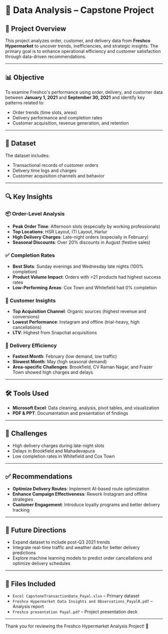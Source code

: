 # 🛒 Data Analysis – Capstone Project


## 📌 Project Overview

This project analyzes order, customer, and delivery data from **Freshco Hypermarket** to uncover trends, inefficiencies, and strategic insights. The primary goal is to enhance operational efficiency and customer satisfaction through data-driven recommendations.

---

## 📊 Objective

To examine Freshco's performance using order, delivery, and customer data between **January 1, 2021** and **September 30, 2021** and identify key patterns related to:

- Order trends (time slots, areas)
- Delivery performance and completion rates
- Customer acquisition, revenue generation, and retention

---

## 📂 Dataset

The dataset includes:
- Transactional records of customer orders
- Delivery time logs and charges
- Customer acquisition channels and behavior

---

## 🔍 Key Insights

### 📦 Order-Level Analysis
- **Peak Order Time**: Afternoon slots (especially by working professionals)
- **Top Locations**: HSR Layout, ITI Layout, Harlur
- **High Delivery Charges**: Late-night orders (especially in February)
- **Seasonal Discounts**: Over 20% discounts in August (festive sales)

### ✅ Completion Rates
- **Best Slots**: Sunday evenings and Wednesday late nights (100% completion)
- **Product Volume Impact**: Orders with >21 products had highest success rates
- **Low-Performing Areas**: Cox Town and Whitefield had 0% completion

### 👥 Customer Insights
- **Top Acquisition Channel**: Organic sources (highest revenue and conversions)
- **Lowest Performance**: Instagram and offline (trial-heavy, high cancellations)
- **LTV**: Highest from Snapchat acquisitions

### 🚚 Delivery Efficiency
- **Fastest Month**: February (low demand, low traffic)
- **Slowest Month**: May (high seasonal demand)
- **Area-specific Challenges**: Brookfield, CV Raman Nagar, and Frazer Town showed high charges and delays

---

## 🛠 Tools Used

- **Microsoft Excel**: Data cleaning, analysis, pivot tables, and visualization
- **PDF & PPT**: Documentation and presentation of findings

---

## 🚧 Challenges

- High delivery charges during late-night slots
- Delays in Brookfield and Mahadevapura
- Low completion rates in Whitefield and Cox Town

---

## ✅ Recommendations

- **Optimize Delivery Routes**: Implement AI-based route optimization
- **Enhance Campaign Effectiveness**: Rework Instagram and offline strategies
- **Customer Engagement**: Introduce loyalty programs and better delivery tracking

---

## 🔮 Future Directions

- Expand dataset to include post-Q3 2021 trends
- Integrate real-time traffic and weather data for better delivery predictions
- Explore machine learning models to predict order cancellations and optimize delivery schedules

---


## 📎 Files Included

- `Excel CapstoneTransactionData_Payal.xlsx` – Primary dataset
- `Freshco Hypermarket Data Insights and Observations_PayalR.pdf` – Analysis report
- `Freshco presentation Payal.pdf` – Project presentation deck

---

Thank you for reviewing the Freshco Hypermarket Analysis Project! 🌟
